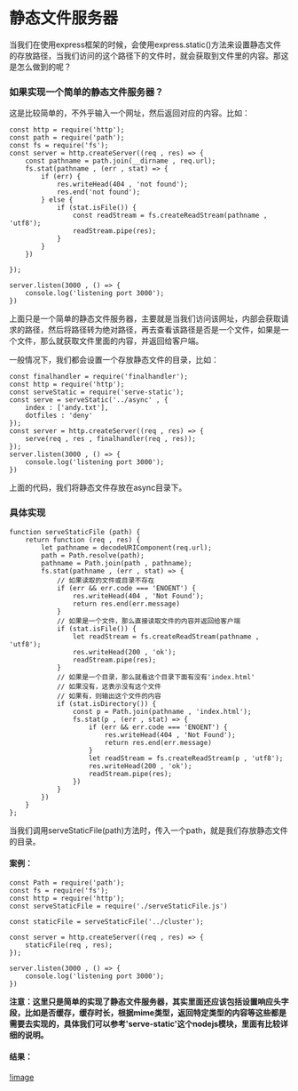 # 静态文件服务器
当我们在使用express框架的时候，会使用express.static()方法来设置静态文件的存放路径，当我们访问的这个路径下的文件时，就会获取到文件里的内容。那这是怎么做到的呢？
### 如果实现一个简单的静态文件服务器？
这是比较简单的，不外乎输入一个网址，然后返回对应的内容。比如：
```
const http = require('http');
const path = require('path');
const fs = require('fs');
const server = http.createServer((req , res) => {
	const pathname = path.join(__dirname , req.url);
	fs.stat(pathname , (err , stat) => {
		if (err) {
			res.writeHead(404 , 'not found');
			res.end('not found');
		} else {
			if (stat.isFile()) {
				const readStream = fs.createReadStream(pathname , 'utf8');
				readStream.pipe(res);
			}
		}
	})
	
});

server.listen(3000 , () => {
	console.log('listening port 3000');
})
```
上面只是一个简单的静态文件服务器，主要就是当我们访问该网址，内部会获取请求的路径，然后将路径转为绝对路径，再去查看该路径是否是一个文件，如果是一个文件，那么就获取文件里面的内容，并返回给客户端。

一般情况下，我们都会设置一个存放静态文件的目录，比如：
```
const finalhandler = require('finalhandler');
const http = require('http');
const serveStatic = require('serve-static');
const serve = serveStatic('../async' , {
	index : ['andy.txt'],
	dotfiles : 'deny'
});
const server = http.createServer((req , res) => {
	serve(req , res , finalhandler(req , res));
});
server.listen(3000 , () => {
	console.log('listening port 3000');
})
```
上面的代码，我们将静态文件存放在async目录下。
### 具体实现
```
function serveStaticFile (path) {
	return function (req , res) {
		let pathname = decodeURIComponent(req.url);
		path = Path.resolve(path);
		pathname = Path.join(path , pathname);
		fs.stat(pathname , (err , stat) => {
			// 如果读取的文件或目录不存在
			if (err && err.code === 'ENOENT') {
				res.writeHead(404 , 'Not Found');
				return res.end(err.message)
			}
			// 如果是一个文件，那么直接读取文件的内容并返回给客户端
			if (stat.isFile()) {
				let readStream = fs.createReadStream(pathname , 'utf8');
				res.writeHead(200 , 'ok');
				readStream.pipe(res);
			}
			// 如果是一个目录，那么就看这个目录下面有没有'index.html'
			// 如果没有，这表示没有这个文件
			// 如果有，则输出这个文件的内容
			if (stat.isDirectory()) {
				const p = Path.join(pathname , 'index.html');
				fs.stat(p , (err , stat) => {
					if (err && err.code === 'ENOENT') {
						res.writeHead(404 , 'Not Found');
						return res.end(err.message)
					}
					let readStream = fs.createReadStream(p , 'utf8');
					res.writeHead(200 , 'ok');
					readStream.pipe(res);
				})
			}
		})
	}
};
```
当我们调用serveStaticFile(path)方法时，传入一个path，就是我们存放静态文件的目录。
#### 案例：

```
const Path = require('path');
const fs = require('fs');
const http = require('http');
const serveStaticFile = require('./serveStaticFile.js')

const staticFile = serveStaticFile('../cluster');

const server = http.createServer((req , res) => {
	staticFile(req , res);
});

server.listen(3000 , () => {
	console.log('listening port 3000');
})
```
**注意：这里只是简单的实现了静态文件服务器，其实里面还应该包括设置响应头字段，比如是否缓存，缓存时长，根据mime类型，返回特定类型的内容等这些都是需要去实现的，具体我们可以参考'serve-static'这个nodejs模块，里面有比较详细的说明。**
#### 结果：
[!image](https://github.com/andyChenAn/node-learn/raw/master/serve-file-static/1.png)